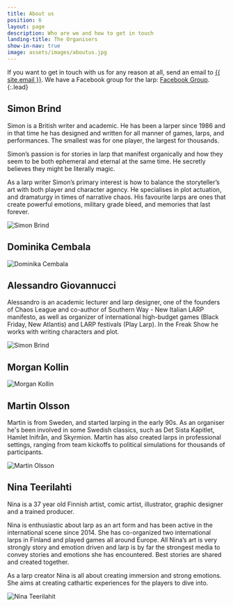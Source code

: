 ```yaml
---
title: About us
position: 6
layout: page
description: Who are we and how to get in touch
landing-title: The Organisers
show-in-nav: true
image: assets/images/aboutus.jpg
---
```


If you want to get in touch with us for any reason at all, send an email to <a href="mailto:{{ site.email }}">{{ site.email }}</a>. We have a Facebook group for the larp: <a href="{{ site.facebook_url }}" target="blank">Facebook Group</a>.
{:.lead}

<div class="row">
<div class="7u 12u$(small)" markdown="1">

## Simon Brind

Simon is a British writer and academic. He has been a larper since 1986 and in that time he has designed and written for all manner of games, larps, and performances. The smallest was for one player, the largest for thousands.

Simon’s passion is for stories in larp that manifest organically and how they seem to be both ephemeral and eternal at the same time. He secretly believes they might be literally magic.

As a larp writer Simon’s primary interest is how to balance the storyteller’s art with both player and character agency. He specialises in plot actuation, and dramaturgy in times of narrative chaos. His favourite larps are ones that create powerful emotions, military grade bleed, and memories that last forever.

</div>
<div class="5u 12u$(small)">
<img src="assets/images/simon.jpg" class="image fit" alt="Simon Brind" />
</div>
</div>



<div class="row">
<div class="7u 12u$(small)" markdown="1">

## Dominika Cembala

</div>
<div class="5u 12u$(small)">
<img src="assets/images/dominika.jpg" class="image fit" alt="Dominika Cembala" />
</div>
</div>

<div class="row">
<div class="7u 12u$(small)" markdown="1">

## Alessandro Giovannucci

Alessandro is an academic lecturer and larp designer, one of the founders of Chaos League and co-author of Southern Way - New Italian LARP manifesto, as well as organizer of international high-budget games (Black Friday, New Atlantis) and LARP festivals (Play Larp). In the Freak Show he works with writing characters and plot.

</div>
<div class="5u 12u$(small)">
<img src="assets/images/alessandro.jpg" class="image fit" alt="Simon Brind" />
</div>
</div>

<div class="row">
<div class="7u 12u$(small)" markdown="1">

## Morgan Kollin

</div>
<div class="5u 12u$(small)">
<img src="assets/images/morgan.jpg" class="image fit" alt="Morgan Kollin" />
</div>
</div>

<div class="row">
<div class="7u 12u$(small)" markdown="1">

## Martin Olsson

Martin is from Sweden, and started larping in the early 90s. As an organiser he's been involved in some Swedish classics, such as Det Sista Kapitlet, Hamlet Inifrån, and Skyrmion. Martin has also created larps in professional settings, ranging from team kickoffs to political simulations for thousands of participants.

</div>
<div class="5u 12u$(small)">
<img src="assets/images/martin.jpg" class="image fit" alt="Martin Olsson" />
</div>
</div>

<div class="row">
<div class="7u 12u$(small)" markdown="1">

## Nina Teerilahti

Nina is a 37 year old Finnish artist, comic artist, illustrator, graphic designer and a trained producer.

Nina is enthusiastic about larp as an art form and has been active in the international scene since 2014. She has co-organized two international larps in Finland and played games all around Europe. All Nina’s art is very strongly story and emotion driven and larp is by far the strongest media to convey stories and emotions she has encountered. Best stories are shared and created together.

As a larp creator Nina is all about creating immersion and strong emotions. She aims at creating cathartic experiences for the players to dive into.

</div>
<div class="5u 12u$(small)">
<img src="assets/images/Nina.jpg" class="image fit" alt="Nina Teerilahit" />
</div>
</div>
